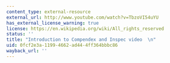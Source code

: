 ```yaml
---
content_type: external-resource
external_url: http://www.youtube.com/watch?v=TbzoVI54uYU
has_external_license_warning: true
license: https://en.wikipedia.org/wiki/All_rights_reserved
status: ''
title: "Introduction to Compendex and Inspec video  \n"
uid: 0fcf2e3a-1199-4662-ad44-4ff364bbbc86
wayback_url: ''
---
```

